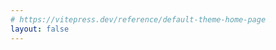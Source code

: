 ```yaml
---
# https://vitepress.dev/reference/default-theme-home-page
layout: false
---
```


<NotesRedirect />

<script lang="ts" setup>
import NotesRedirect from '../.vitepress/theme/components/NotesRedirect.vue'
</script>

